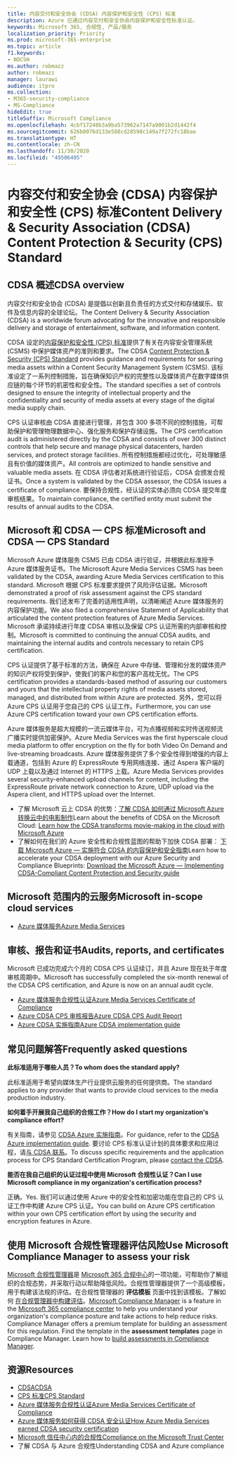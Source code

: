 ```yaml
---
title: 内容交付和安全协会 (CDSA) 内容保护和安全性 (CPS) 标准
description: Azure 已通过内容交付和安全协会内容保护和安全性标准认证。
keywords: Microsoft 365, 合规性, 产品/服务
localization_priority: Priority
ms.prod: microsoft-365-enterprise
ms.topic: article
f1.keywords:
- NOCSH
ms.author: robmazz
author: robmazz
manager: laurawi
audience: itpro
ms.collection:
- M365-security-compliance
- MS-Compliance
hideEdit: true
titleSuffix: Microsoft Compliance
ms.openlocfilehash: 4cbf17248b3a9ba573962a7147a9001b2d1442f4
ms.sourcegitcommit: 626b0076d133e588cd28598c149a7f272fc18bae
ms.translationtype: HT
ms.contentlocale: zh-CN
ms.lasthandoff: 11/30/2020
ms.locfileid: "49506495"
---
```

# <a name="content-delivery--security-association-cdsa-content-protection--security-cps-standard"></a><span data-ttu-id="746cc-104">内容交付和安全协会 (CDSA) 内容保护和安全性 (CPS) 标准</span><span class="sxs-lookup"><span data-stu-id="746cc-104">Content Delivery & Security Association (CDSA) Content Protection & Security (CPS) Standard</span></span>

## <a name="cdsa-overview"></a><span data-ttu-id="746cc-105">CDSA 概述</span><span class="sxs-lookup"><span data-stu-id="746cc-105">CDSA overview</span></span>

<span data-ttu-id="746cc-106">内容交付和安全协会 (CDSA) 是提倡以创新且负责任的方式交付和存储娱乐、软件及信息内容的全球论坛。</span><span class="sxs-lookup"><span data-stu-id="746cc-106">The Content Delivery & Security Association (CDSA) is a worldwide forum advocating for the innovative and responsible delivery and storage of entertainment, software, and information content.</span></span>

<span data-ttu-id="746cc-107">CDSA 设定的[内容保护和安全性 (CPS) 标准](https://aka.ms/cdsa-standard)提供了有关在内容安全管理系统 (CSMS) 中保护媒体资产的准则和要求。</span><span class="sxs-lookup"><span data-stu-id="746cc-107">The CDSA [Content Protection & Security (CPS) Standard](https://aka.ms/cdsa-standard) provides guidance and requirements for securing media assets within a Content Security Management System (CSMS).</span></span> <span data-ttu-id="746cc-108">该标准设定了一系列控制措施，旨在确保知识产权的完整性以及媒体资产在数字媒体供应链的每个环节的机密性和安全性。</span><span class="sxs-lookup"><span data-stu-id="746cc-108">The standard specifies a set of controls designed to ensure the integrity of intellectual property and the confidentiality and security of media assets at every stage of the digital media supply chain.</span></span>

<span data-ttu-id="746cc-109">CPS 认证审核由 CDSA 直接进行管理，并包含 300 多项不同的控制措施，可帮助保护和管理物理数据中心、强化服务和保护存储设施。</span><span class="sxs-lookup"><span data-stu-id="746cc-109">The CPS certification audit is administered directly by the CDSA and consists of over 300 distinct controls that help secure and manage physical datacenters, harden services, and protect storage facilities.</span></span> <span data-ttu-id="746cc-110">所有控制措施都经过优化，可处理敏感且有价值的媒体资产。</span><span class="sxs-lookup"><span data-stu-id="746cc-110">All controls are optimized to handle sensitive and valuable media assets.</span></span> <span data-ttu-id="746cc-111">在 CDSA 评估者对系统进行验证后，CDSA 会颁发合规证书。</span><span class="sxs-lookup"><span data-stu-id="746cc-111">Once a system is validated by the CDSA assessor, the CDSA issues a certificate of compliance.</span></span> <span data-ttu-id="746cc-112">要保持合规性，经认证的实体必须向 CDSA 提交年度审核结果。</span><span class="sxs-lookup"><span data-stu-id="746cc-112">To maintain compliance, the certified entity must submit the results of annual audits to the CDSA.</span></span>

## <a name="microsoft-and-cdsa--cps-standard"></a><span data-ttu-id="746cc-113">Microsoft 和 CDSA — CPS 标准</span><span class="sxs-lookup"><span data-stu-id="746cc-113">Microsoft and CDSA — CPS Standard</span></span>

<span data-ttu-id="746cc-114">Microsoft Azure 媒体服务 CSMS 已由 CDSA 进行验证，并根据此标准授予 Azure 媒体服务证书。</span><span class="sxs-lookup"><span data-stu-id="746cc-114">The Microsoft Azure Media Services CSMS has been validated by the CDSA, awarding Azure Media Services certification to this standard.</span></span> <span data-ttu-id="746cc-115">Microsoft 根据 CPS 标准要求提供了风险评估证据。</span><span class="sxs-lookup"><span data-stu-id="746cc-115">Microsoft demonstrated a proof of risk assessment against the CPS standard requirements.</span></span> <span data-ttu-id="746cc-116">我们还发布了完善的适用性声明，以清晰阐述 Azure 媒体服务的内容保护功能。</span><span class="sxs-lookup"><span data-stu-id="746cc-116">We also filed a comprehensive Statement of Applicability that articulated the content protection features of Azure Media Services.</span></span> <span data-ttu-id="746cc-117">Microsoft 承诺持续进行年度 CDSA 审核以及保留 CPS 认证所需的内部审核和控制。</span><span class="sxs-lookup"><span data-stu-id="746cc-117">Microsoft is committed to continuing the annual CDSA audits, and maintaining the internal audits and controls necessary to retain CPS certification.</span></span>

<span data-ttu-id="746cc-118">CPS 认证提供了基于标准的方法，确保在 Azure 中存储、管理和分发的媒体资产的知识产权将受到保护，使我们的客户和您的客户高枕无忧。</span><span class="sxs-lookup"><span data-stu-id="746cc-118">The CPS certification provides a standards-based method of assuring our customers and yours that the intellectual property rights of media assets stored, managed, and distributed from within Azure are protected.</span></span> <span data-ttu-id="746cc-119">另外，您可以将 Azure CPS 认证用于您自己的 CPS 认证工作。</span><span class="sxs-lookup"><span data-stu-id="746cc-119">Furthermore, you can use Azure CPS certification toward your own CPS certification efforts.</span></span>

<span data-ttu-id="746cc-120">Azure 媒体服务是超大规模的一流云媒体平台，可为点播视频和实时传送视频流广播实时提供加密保护。</span><span class="sxs-lookup"><span data-stu-id="746cc-120">Azure Media Services was the first hyperscale cloud media platform to offer encryption on the fly for both Video On Demand and live-streaming broadcasts.</span></span> <span data-ttu-id="746cc-121">Azure 媒体服务提供了多个安全性得到增强的内容上载通道，包括到 Azure 的 ExpressRoute 专用网络连接、通过 Aspera 客户端的 UDP 上载以及通过 Internet 的 HTTPS 上载。</span><span class="sxs-lookup"><span data-stu-id="746cc-121">Azure Media Services provides several security-enhanced upload channels for content, including the ExpressRoute private network connection to Azure, UDP upload via the Aspera client, and HTTPS upload over the Internet.</span></span>

- <span data-ttu-id="746cc-122">了解 Microsoft 云上 CDSA 的优势：[了解 CDSA 如何通过 Microsoft Azure 转换云中的电影制作](https://customers.microsoft.com/story/cdsa-nonprofit-azure-sharepoint-office365-mobility-security-en)</span><span class="sxs-lookup"><span data-stu-id="746cc-122">Learn about the benefits of CDSA on the Microsoft Cloud: [Learn how the CDSA transforms movie-making in the cloud with Microsoft Azure](https://customers.microsoft.com/story/cdsa-nonprofit-azure-sharepoint-office365-mobility-security-en)</span></span>
- <span data-ttu-id="746cc-123">了解如何在我们的 Azure 安全性和合规性蓝图的帮助下加快 CDSA 部署： [下载 Microsoft Azure — 实施符合 CDSA 的内容保护和安全指南](https://gallery.technet.microsoft.com/Azure-Implementing-CDSA-8087c7a2)</span><span class="sxs-lookup"><span data-stu-id="746cc-123">Learn how to accelerate your CDSA deployment with our Azure Security and Compliance Blueprints: [Download the Microsoft Azure — Implementing CDSA-Compliant Content Protection and Security guide](https://gallery.technet.microsoft.com/Azure-Implementing-CDSA-8087c7a2)</span></span>

## <a name="microsoft-in-scope-cloud-services"></a><span data-ttu-id="746cc-124">Microsoft 范围内的云服务</span><span class="sxs-lookup"><span data-stu-id="746cc-124">Microsoft in-scope cloud services</span></span>

- [<span data-ttu-id="746cc-125">Azure 媒体服务</span><span class="sxs-lookup"><span data-stu-id="746cc-125">Azure Media Services</span></span>](https://aka.ms/AzureCompliance)

## <a name="audits-reports-and-certificates"></a><span data-ttu-id="746cc-126">审核、报告和证书</span><span class="sxs-lookup"><span data-stu-id="746cc-126">Audits, reports, and certificates</span></span>

<span data-ttu-id="746cc-127">Microsoft 已成功完成六个月的 CDSA CPS 认证续订，并且 Azure 现在处于年度审核周期中。</span><span class="sxs-lookup"><span data-stu-id="746cc-127">Microsoft has successfully completed the six-month renewal of the CDSA CPS certification, and Azure is now on an annual audit cycle.</span></span>

- [<span data-ttu-id="746cc-128">Azure 媒体服务合规性认证</span><span class="sxs-lookup"><span data-stu-id="746cc-128">Azure Media Services Certificate of Compliance</span></span>](https://aka.ms/cdsa-cert)
- [<span data-ttu-id="746cc-129">Azure CDSA CPS 审核报告</span><span class="sxs-lookup"><span data-stu-id="746cc-129">Azure CDSA CPS Audit Report</span></span>](https://aka.ms/AzureCDSACPSAuditReport)
- [<span data-ttu-id="746cc-130">Azure CDSA 实施指南</span><span class="sxs-lookup"><span data-stu-id="746cc-130">Azure CDSA implementation guide</span></span>](https://aka.ms/AzureCDSAImplementationGuide)

## <a name="frequently-asked-questions"></a><span data-ttu-id="746cc-131">常见问题解答</span><span class="sxs-lookup"><span data-stu-id="746cc-131">Frequently asked questions</span></span>

<span data-ttu-id="746cc-132">**此标准适用于哪些人员？**</span><span class="sxs-lookup"><span data-stu-id="746cc-132">**To whom does the standard apply?**</span></span>

<span data-ttu-id="746cc-133">此标准适用于希望向媒体生产行业提供云服务的任何提供商。</span><span class="sxs-lookup"><span data-stu-id="746cc-133">The standard applies to any provider that wants to provide cloud services to the media production industry.</span></span>

<span data-ttu-id="746cc-134">**如何着手开展我自己组织的合规工作？**</span><span class="sxs-lookup"><span data-stu-id="746cc-134">**How do I start my organization's compliance effort?**</span></span>

<span data-ttu-id="746cc-135">有关指南，请参见 [CDSA Azure 实施指南](https://aka.ms/cdsaprotectsecure)。</span><span class="sxs-lookup"><span data-stu-id="746cc-135">For guidance, refer to the [CDSA Azure implementation guide](https://aka.ms/cdsaprotectsecure).</span></span> <span data-ttu-id="746cc-136">要讨论 CPS 标准认证计划的具体要求和应用过程，请[与 CDSA 联系](https://go.microsoft.com/fwlink/p/?linkid=2099484)。</span><span class="sxs-lookup"><span data-stu-id="746cc-136">To discuss specific requirements and the application process for CPS Standard Certification Program, please [contact the CDSA](https://go.microsoft.com/fwlink/p/?linkid=2099484).</span></span>

<span data-ttu-id="746cc-137">**能否在我自己组织的认证过程中使用 Microsoft 合规性认证？**</span><span class="sxs-lookup"><span data-stu-id="746cc-137">**Can I use Microsoft compliance in my organization's certification process?**</span></span>

<span data-ttu-id="746cc-138">正确。</span><span class="sxs-lookup"><span data-stu-id="746cc-138">Yes.</span></span> <span data-ttu-id="746cc-139">我们可以通过使用 Azure 中的安全性和加密功能在您自己的 CPS 认证工作中构建 Azure CPS 认证。</span><span class="sxs-lookup"><span data-stu-id="746cc-139">You can build on Azure CPS certification within your own CPS certification effort by using the security and encryption features in Azure.</span></span>

## <a name="use-microsoft-compliance-manager-to-assess-your-risk"></a><span data-ttu-id="746cc-140">使用 Microsoft 合规性管理器评估风险</span><span class="sxs-lookup"><span data-stu-id="746cc-140">Use Microsoft Compliance Manager to assess your risk</span></span>

<span data-ttu-id="746cc-p108">[Microsoft 合规性管理器](https://docs.microsoft.com/microsoft-365/compliance/compliance-manager)是 [Microsoft 365 合规中心](https://docs.microsoft.com/microsoft-365/compliance/microsoft-365-compliance-center)的一项功能，可帮助你了解组织的合规态势，并采取行动以帮助降低风险。合规性管理器提供了一个高级模板，用于构建该法规的评估。在合规性管理器的 **评估模板** 页面中找到该模板。了解如何 [在合规管理器中构建评估](https://docs.microsoft.com/microsoft-365/compliance/compliance-manager-assessments)。</span><span class="sxs-lookup"><span data-stu-id="746cc-p108">[Microsoft Compliance Manager](https://docs.microsoft.com/microsoft-365/compliance/compliance-manager) is a feature in the [Microsoft 365 compliance center](https://docs.microsoft.com/microsoft-365/compliance/microsoft-365-compliance-center) to help you understand your organization's compliance posture and take actions to help reduce risks. Compliance Manager offers a premium template for building an assessment for this regulation. Find the template in the **assessment templates** page in Compliance Manager. Learn how to [build assessments in Compliance Manager](https://docs.microsoft.com/microsoft-365/compliance/compliance-manager-assessments).</span></span>

## <a name="resources"></a><span data-ttu-id="746cc-145">资源</span><span class="sxs-lookup"><span data-stu-id="746cc-145">Resources</span></span>

- [<span data-ttu-id="746cc-146">CDSA</span><span class="sxs-lookup"><span data-stu-id="746cc-146">CDSA</span></span>](https://www.cdsaonline.org/)
- [<span data-ttu-id="746cc-147">CPS 标准</span><span class="sxs-lookup"><span data-stu-id="746cc-147">CPS Standard</span></span>](https://aka.ms/cdsa-standard)
- [<span data-ttu-id="746cc-148">Azure 媒体服务合规性认证</span><span class="sxs-lookup"><span data-stu-id="746cc-148">Azure Media Services Certificate of Compliance</span></span>](https://aka.ms/cdsa-cert)
- [<span data-ttu-id="746cc-149">Azure 媒体服务如何获得 CDSA 安全认证</span><span class="sxs-lookup"><span data-stu-id="746cc-149">How Azure Media Services earned CDSA security certification</span></span>](https://johndeutscher.com/2015/04/14/how-azure-media-services-earned-cdsa-security-certification/)
- [<span data-ttu-id="746cc-150">Microsoft 信任中心内的合规性</span><span class="sxs-lookup"><span data-stu-id="746cc-150">Compliance on the Microsoft Trust Center</span></span>](https://www.microsoft.com/trust-center/compliance/compliance-overview)
- <span data-ttu-id="746cc-151">了解 CDSA 与 Azure 合规性</span><span class="sxs-lookup"><span data-stu-id="746cc-151">Understanding CDSA and Azure compliance</span></span>
